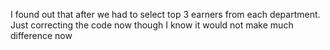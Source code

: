 I found out that after we had to select top 3 earners from each department. Just correcting the code now though I know it would not make much difference now
